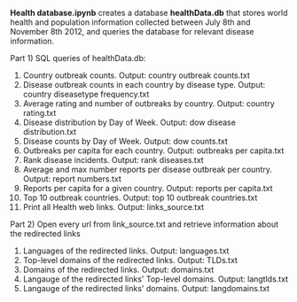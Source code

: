 **Health database.ipynb** creates a database **healthData.db** that stores world health and population information collected between July 8th and November 8th 2012, and queries the database for relevant disease information.

Part 1) SQL queries of healthData.db:

1. Country outbreak counts. Output: country outbreak counts.txt
2. Disease outbreak counts in each country by disease type. Output: country diseasetype frequency.txt
3. Average rating and number of outbreaks by country. Output: country rating.txt
4. Disease distribution by Day of Week. Output: dow disease distribution.txt
5. Disease counts by Day of Week. Output: dow counts.txt
6. Outbreaks per capita for each country. Output: outbreaks per capita.txt
7. Rank disease incidents. Output: rank diseases.txt
8. Average and max number reports per disease outbreak per country. Output: report numbers.txt
9. Reports per capita for a given country. Output: reports per capita.txt
10. Top 10 outbreak countries. Output: top 10 outbreak countries.txt
11. Print all Health web links. Output: links_source.txt

Part 2) Open every url from link_source.txt and retrieve information about the redirected links

1. Languages of the redirected links. Output: languages.txt
2. Top-level domains of the redirected links. Output: TLDs.txt
3. Domains of the redirected links. Output: domains.txt
4. Langauge of the redirected links' Top-level domains. Output: langtlds.txt
5. Langauge of the redirected links' domains. Output: langdomains.txt

